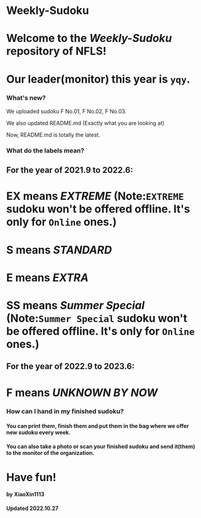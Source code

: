# Weekly-Sudoku

# Welcome to the **_Weekly-Sudoku_** repository of NFLS!

# Our leader(monitor) this year is `yqy`.

### What's new?

We uploaded sudoku F No.01, F No.02, F No.03.

We also updated README.md (Exactly what you are looking at)

Now, README.md is totally the latest.

### What do the labels mean?

## For the year of 2021.9 to 2022.6:

# EX means **_EXTREME_** (Note:`EXTREME` sudoku won't be offered offline. It's only for `Online` ones.)

# S  means **_STANDARD_**

# E  means **_EXTRA_**

# SS means **_Summer Special_** (Note:`Summer Special` sudoku won't be offered offline. It's only for `Online` ones.)

## For the year of 2022.9 to 2023.6:

# F means **_UNKNOWN BY NOW_**

### How can I hand in my finished sudoku?

#### You can print them, finish them and put them in the bag where we offer new sudoku every week.

#### You can also take a photo or scan your finished sudoku and send it(them) to the monitor of the organization.

# Have fun!

####                                   by XiaoXin1113 
####                                 Updated 2022.10.27
